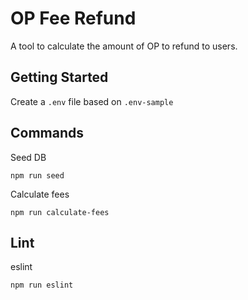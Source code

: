 # OP Fee Refund
A tool to calculate the amount of OP to refund to users.

## Getting Started
Create a `.env` file based on `.env-sample`

## Commands

Seed DB

```shell
npm run seed
```

Calculate fees

```shell
npm run calculate-fees
```

## Lint

eslint
```shell
npm run eslint
```
